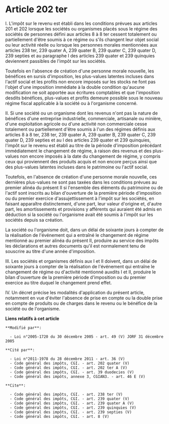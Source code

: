 # Article 202 ter

I. L'impôt sur le revenu est établi dans les conditions prévues aux articles 201 et 202 lorsque les sociétés ou organismes
placés sous le régime des sociétés de personnes défini aux articles 8 à 8 ter cessent totalement ou partiellement d'être
soumis à ce régime ou s'ils changent leur objet social ou leur activité réelle ou lorsque les personnes morales mentionnées
aux articles 238 ter, 239 quater A, 239 quater B, 239 quater C, 239 quater D, 239 septies et au paragraphe I des articles 239
quater et 239 quinquies deviennent passibles de l'impôt sur les sociétés. 

Toutefois en l'absence de création d'une personne morale nouvelle, les bénéfices en sursis d'imposition, les plus-values
latentes incluses dans l'actif social et les profits non encore imposés sur les stocks ne font pas l'objet d'une imposition
immédiate à la double condition qu'aucune modification ne soit apportée aux écritures comptables et que l'imposition desdits
bénéfices, plus-values et profits demeure possible sous le nouveau régime fiscal applicable à la société ou à l'organisme
concerné. 

II. Si une société ou un organisme dont les revenus n'ont pas la nature de bénéfices d'une entreprise industrielle,
commerciale, artisanale ou minière, d'une exploitation agricole ou d'une activité non commerciale cesse totalement ou
partiellement d'être soumis à l'un des régimes définis aux articles 8 à 8 ter, 238 ter, 239 quater A, 239 quater B, 239
quater C, 239 quater D, 239 septies et au I des articles 239 quater et 239 quinquies, l'impôt sur le revenu est établi au
titre de la période d'imposition précédant immédiatement le changement de régime, à raison des revenus et des plus-values non
encore imposés à la date du changement de régime, y compris ceux qui proviennent des produits acquis et non encore perçus
ainsi que des plus-values latentes incluses dans le patrimoine ou l'actif social. 

Toutefois, en l'absence de création d'une personne morale nouvelle, ces dernières plus-values ne sont pas taxées dans les
conditions prévues au premier alinéa du présent II si l'ensemble des éléments du patrimoine ou de l'actif sont inscrits au
bilan d'ouverture de la première période d'imposition ou du premier exercice d'assujettissement à l'impôt sur les sociétés,
en faisant apparaître distinctement, d'une part, leur valeur d'origine et, d'autre part, les amortissements et provisions y
afférents qui auraient été admis en déduction si la société ou l'organisme avait été soumis à l'impôt sur les sociétés depuis
sa création. 

La société ou l'organisme doit, dans un délai de soixante jours à compter de la réalisation de l'événement qui a entraîné le
changement de régime mentionné au premier alinéa du présent II, produire au service des impôts les déclarations et autres
documents qu'il est normalement tenu de souscrire au titre d'une année d'imposition. 

III. Les sociétés et organismes définis aux I et II doivent, dans un délai de soixante jours à compter de la réalisation de
l'événement qui entraîne le changement de régime ou d'activité mentionné auxdits I et II, produire le bilan d'ouverture de la
première période d'imposition ou du premier exercice au titre duquel le changement prend effet. 

IV. Un décret précise les modalités d'application du présent article, notamment en vue d'éviter l'absence de prise en compte
ou la double prise en compte de produits ou de charges dans le revenu ou le bénéfice de la société ou de l'organisme.

**Liens relatifs à cet article**

	**Modifié par**:

	  - Loi n°2005-1720 du 30 décembre 2005 - art. 49 (V) JORF 31 décembre 2005

	**Cité par**:

	  - Loi n°2011-1978 du 28 décembre 2011 - art. 36 (V)
	  - Code général des impôts, CGI. - art. 202 quater (V)
	  - Code général des impôts, CGI. - art. 202 ter A (V)
	  - Code général des impôts, CGI. - art. 39 duodecies (V)
	  - Code général des impôts, annexe 3, CGIAN3. - art. 46 E (V)

	**Cite**:

	  - Code général des impôts, CGI. - art. 238 ter (V)
	  - Code général des impôts, CGI. - art. 239 quater (V)
	  - Code général des impôts, CGI. - art. 239 quater A (V)
	  - Code général des impôts, CGI. - art. 239 quinquies (V)
	  - Code général des impôts, CGI. - art. 239 septies (V)
	  - Code général des impôts, CGI. - art. 8 (V)
